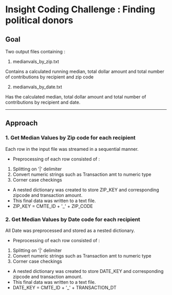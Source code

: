 # Insight Coding Challenge : Finding political donors

## Goal

Two output files containing :

1. medianvals_by_zip.txt

Contains a calculated running median, total dollar amount and total number of contributions by recipient and zip code


2. medianvals_by_date.txt

Has the calculated median, total dollar amount and total number of contributions by recipient and date.

---

## Approach

### 1. Get Median Values by Zip code for each recipient

Each row in the input file was streamed in a sequential manner.

- Preprocessing of each row consisted of :
1. Splitting on '|' delimiter
2. Convert numeric strings such as Transaction amt to numeric type
3. Corner case checkings

- A nested dictionary was created to store ZIP_KEY and corresponding zipcode and transaction amount.
- This final data was written to a text file.
- ZIP_KEY = CMTE_ID + '_' + ZIP_CODE

### 2. Get Median Values by Date code for each recipient

All Date was preprocessed and stored as a nested dictionary.

- Preprocessing of each row consisted of :

1. Splitting on '|' delimiter
2. Convert numeric strings such as Transaction amt to numeric type
3. Corner case checkings

- A nested dictionary was created to store DATE_KEY and corresponding zipcode and transaction amount.
- This final data was written to a text file.
- DATE_KEY = CMTE_ID + '_' + TRANSACTION_DT




